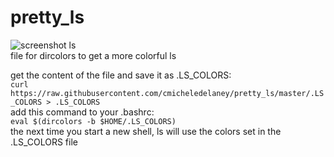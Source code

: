 # pretty_ls
![screenshot ls](https://github.com/cmicheledelaney/pretty_ls/blob/master/.screenshot_ls.png)  
file for dircolors to get a more colorful ls  

get the content of the file and save it as .LS_COLORS:    
`curl https://raw.githubusercontent.com/cmicheledelaney/pretty_ls/master/.LS_COLORS > .LS_COLORS`  
add this command to your .bashrc:  
`eval $(dircolors -b $HOME/.LS_COLORS)`  
the next time you start a new shell, ls will use the colors set in the .LS_COLORS file  
